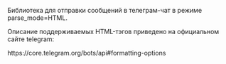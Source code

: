 <p>Библиотека для отправки сообщений в телеграм-чат в режиме parse_mode=HTML.</p>
<p>Описание поддерживаемых HTML-тэгов приведено на официальном сайте telegram:</p>
https://core.telegram.org/bots/api#formatting-options
